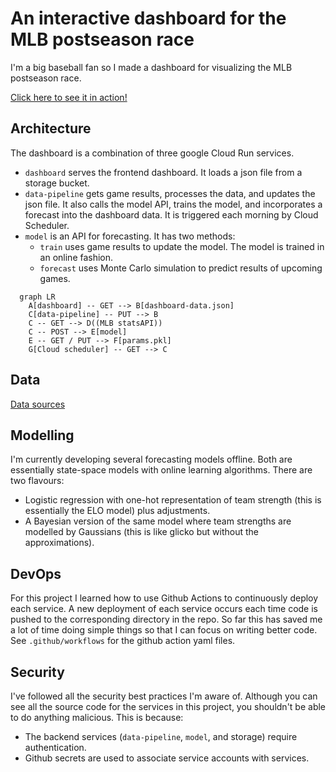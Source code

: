 # An interactive dashboard for the MLB postseason race

I'm a big baseball fan so I made a dashboard for visualizing the MLB postseason race.

[Click here to see it in action!](https://dashboard-5odpqk6ypq-ue.a.run.app/)

## Architecture

The dashboard is a combination of three google Cloud Run services.
- `dashboard` serves the frontend dashboard. It loads a json file from a storage bucket.
- `data-pipeline` gets game results, processes the data, and updates the json file. It also calls the model API, trains the model, and incorporates a forecast into the dashboard data. It is triggered each morning by Cloud Scheduler.
- `model` is an API for forecasting. It has two methods: 
  - `train` uses game results to update the model. The model is trained in an online fashion.
  - `forecast` uses Monte Carlo simulation to predict results of upcoming games.

```mermaid
  graph LR
    A[dashboard] -- GET --> B[dashboard-data.json]
    C[data-pipeline] -- PUT --> B
    C -- GET --> D((MLB statsAPI))
    C -- POST --> E[model]
    E -- GET / PUT --> F[params.pkl]
    G[Cloud scheduler] -- GET --> C
```

## Data

[Data sources](https://github.com/lanej5/mlb/blob/main/data.md)

## Modelling

I'm currently developing several forecasting models offline. Both are essentially state-space models with online learning algorithms. There are two flavours:
- Logistic regression with one-hot representation of team strength (this is essentially the ELO model) plus adjustments.
- A Bayesian version of the same model where team strengths are modelled by Gaussians (this is like glicko but without the approximations).

## DevOps

For this project I learned how to use Github Actions to continuously deploy each service. A new deployment of each service occurs each time code is pushed to the corresponding directory in the repo.  So far this has saved me a lot of time doing simple things so that I can focus on writing better code. See `.github/workflows` for the github action yaml files.

## Security

I've followed all the security best practices I'm aware of. Although you can see all the source code for the services in this project, you shouldn't be able to do anything malicious. This is because:
- The backend services (`data-pipeline`, `model`, and storage) require authentication.
- Github secrets are used to associate service accounts with services.
